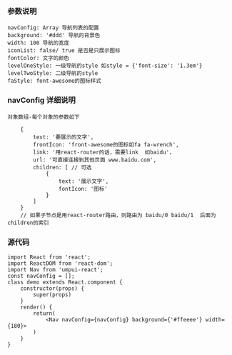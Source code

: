 ### 参数说明  

    navConfig: Array 导航列表的配置
    background: '#ddd' 导航的背景色
    width: 100 导航的宽度
    iconList: false/ true 是否是只展示图标
    fontColor: 文字的颜色
    levelOneStyle: 一级导航的style 如style = {'font-size': '1.3em'}
    levelTwoStyle: 二级导航的style
    faStyle: font-awesome的图标样式
### navConfig 详细说明
    对象数组-每个对象的参数如下  
```
    {
        text: '要展示的文字',
        frontIcon: 'front-awesome的图标如fa fa-wrench',
        link: '用react-router的话，需要link  如baidu'，
        url: '可直接连接到其他页面 www.baidu.com',
        children: [ // 可选
            {
                text: '展示文字',
                fontIcon: '图标'
            }
        ]
    }
    // 如果子节点是用react-router路由，则路由为 baidu/0 baidu/1  后面为children的索引
```  
 

### 源代码  
```
import React from 'react';
import ReactDOM from 'react-dom';
import Nav from 'umpui-react';
const navConfig = [];
class demo extends React.component {
    constructor(props) {
        super(props)
    }
    render() {
        return(
            <Nav navConfig={navConfig} background={'#ffeeee'} width={180}>
        )
    }
}
```
